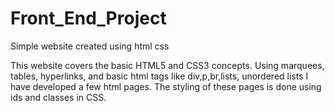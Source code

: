 # Front_End_Project
Simple website created using html css

This website covers the basic HTML5 and CSS3 concepts. Using marquees, tables, hyperlinks, and basic html tags like div,p,br,lists, unordered lists I have developed a few html pages. The styling of these pages is done using ids and classes in CSS.
